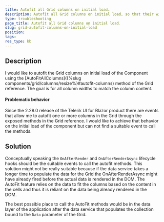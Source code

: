 ```yaml
---
title: Autofit all Grid columns on initial load. 
description: Autofit all Grid columns on initial load, so that their widths match their content. 
type: troubleshooting
page_title: Autofit all Grid columns on initial load. 
slug: grid-autofit-columns-on-initial-load
position: 
tags: 
res_type: kb
---
```



## Description

I would like to autofit the Grid columns on initial load of the Component using the [AutoFitAllColumns]({%slug components/grid/columns/resize%}#autofit-columns) method of the Grid reference. The goal is for all column widths to match the column content.

#### Problematic behavior

Since the 2.28.0 release of the Telerik UI for Blazor product there are events that allow me to autofit one or more columns in the Grid through the exposed methods in the Grid reference. I would like to achieve that behavior on the initial load of the component but can not find a suitable event to call the methods.

## Solution

Conceptually speaking the `OnAfterRender` and `OnAfterRenderAsync` lifecycle hooks should be the suitable events to call the autofit methods. This solution might not be really suitable because if the data service takes a longer time to populate the data for the Grid the OnAfterRenderAsync might have already fired before the actual data is rendered in the DOM. The AutoFit feature relies on the data to fit the columns based on the content in the cells and thus it is reliant on the data being already rendered in the DOM. 

The best possible place to call the AutoFit methods would be in the data layer of the application after the data service that populates the collection bound to the `Data` parameter of the Grid. 
